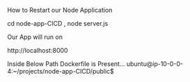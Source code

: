 How to Restart our Node Application

cd node-app-CICD , 
node server.js

Our App will run on 

http://localhost:8000

Inside Below Path Dockerfile is Present...
ubuntu@ip-10-0-0-4:~/projects/node-app-CICD/public$

